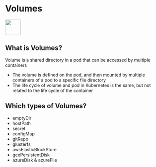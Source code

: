 # Volumes
<image src ="https://github.com/kubernetes/community/blob/master/icons/png/resources/labeled/vol-256.png?raw=true" width="50">

## What is Volumes?
Volume is a shared directory in a pod that can be accessed by multiple containers
- The volume is defined on the pod, and then mounted by multiple containers of a pod to a specific file directory
- The life cycle of volume and pod in Kubernetes is the same, but not related to the life cycle of the container


## Which types of Volumes?
- emptyDir
- hostPath
- secret
- configMap
- gitRepo
- glusterfs
- awsElasticBlockStore
- gcePersistentDisk
- azureDisk & azureFile


